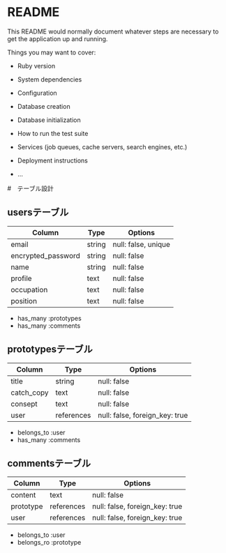 # README

This README would normally document whatever steps are necessary to get the
application up and running.

Things you may want to cover:

* Ruby version

* System dependencies

* Configuration

* Database creation

* Database initialization

* How to run the test suite

* Services (job queues, cache servers, search engines, etc.)

* Deployment instructions

* ...

#　テーブル設計

## usersテーブル

|Column            |Type      |Options              |
|------------------|----------|---------------------|
|email             |string    |null: false, unique  |
|encrypted_password|string    |null: false          |
|name              |string    |null: false          |
|profile           |text      |null: false          |
|occupation        |text      |null: false          |
|position          |text      |null: false          |

- has_many :prototypes
- has_many :comments

## prototypesテーブル

|Column            |Type      |Options                       |
|------------------|----------|------------------------------|
|title             |string    |null: false                   |
|catch_copy        |text      |null: false                   |
|consept           |text      |null: false                   |
|user              |references|null: false, foreign_key: true|

- belongs_to :user
- has_many :comments

## commentsテーブル

|Column            |Type      |Options                       |
|------------------|----------|------------------------------|
|content           |text      |null: false                   |
|prototype         |references|null: false, foreign_key: true|
|user              |references|null: false, foreign_key: true|

- belongs_to :user
- belongs_ro :prototype